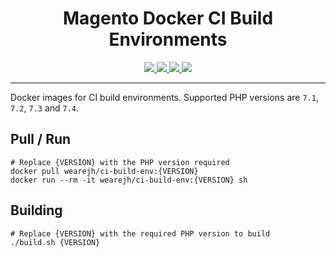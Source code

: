 <h1 align="center">Magento Docker CI Build Environments</h1>

<p align="center">
    <a href="https://hub.docker.com/r/wearejh/ci-build-env/builds/" title="Stars" target="_blank">
        <img src="https://img.shields.io/docker/stars/wearejh/ci-build-env.svg?style=flat-square" />
    </a>
    <a href="https://hub.docker.com/r/wearejh/ci-build-env/builds/" title="Pulls" target="_blank">
        <img src="https://img.shields.io/docker/pulls/wearejh/ci-build-env.svg?style=flat-square" />
    </a>
    <a href="https://hub.docker.com/r/wearejh/ci-build-env/builds/" title="Automated" target="_blank">
        <img src="https://img.shields.io/docker/automated/wearejh/ci-build-env.svg?style=flat-square" />
    </a>
    <a href="https://hub.docker.com/r/wearejh/ci-build-env/builds/" title="Build Status" target="_blank">
        <img src="https://img.shields.io/docker/build/wearejh/ci-build-env.svg?style=flat-square" />
    </a>
</p>

---

Docker images for CI build environments. Supported PHP versions are `7.1`, `7.2`, `7.3` and `7.4`.

## Pull / Run

```
# Replace {VERSION} with the PHP version required
docker pull wearejh/ci-build-env:{VERSION}
docker run --rm -it wearejh/ci-build-env:{VERSION} sh
```

## Building

```
# Replace {VERSION} with the required PHP version to build
./build.sh {VERSION}
```


